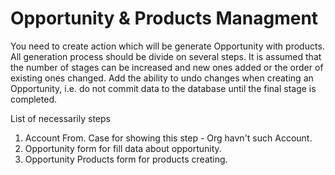 # Opportunity & Products Managment

You need to create action which will be generate Opportunity with products. All generation process should be divide on several steps. It is assumed that the number of stages can be increased and new ones added or the order of existing ones changed. Add the ability to undo changes when creating an Opportunity, i.e. do not commit data to the database until the final stage is completed.

List of necessarily steps
1. Account From. Case for showing this step - Org havn't such Account.
2. Opportunity form for fill data about opportunity.
3. Opportunity Products form for products creating.
